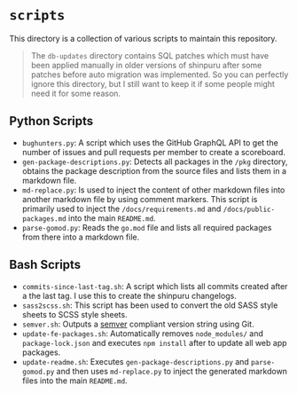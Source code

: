 # `scripts`

This directory is a collection of various scripts to maintain this repository.

> The `db-updates` directory contains SQL patches which must have been applied manually in older versions of shinpuru after some patches before auto migration was implemented. So you can perfectly ignore this directory, but I still want to keep it if some people might need it for some reason. 

## Python Scripts

- `bughunters.py`: A script which uses the GitHub GraphQL API to get the number of issues and pull requests per member to create a scoreboard.
- `gen-package-descriptions.py`: Detects all packages in the `/pkg` directory, obtains the package description from the source files and lists them in a markdown file.
- `md-replace.py`: Is used to inject the content of other markdown files into another markdown file by using comment markers. This script is primarily used to inject the `/docs/requirements.md` and `/docs/public-packages.md` into the main `README.md`.
- `parse-gomod.py`: Reads the `go.mod` file and lists all required packages from there into a markdown file.

## Bash Scripts

- `commits-since-last-tag.sh`: A script which lists all commits created after a the last tag. I use this to create the shinpuru changelogs.
- `sass2scss.sh`: This script has been used to convert the old SASS style sheets to SCSS style sheets.
- `semver.sh`: Outputs a [semver](https://semver.org/) compliant version string using Git.
- `update-fe-packages.sh`: Automatically removes `node_modules/` and `package-lock.json` and executes `npm install` after to update all web app packages.
- `update-readme.sh`: Executes `gen-package-descriptions.py` and `parse-gomod.py` and then uses `md-replace.py` to inject the generated markdown files into the main `README.md`.
